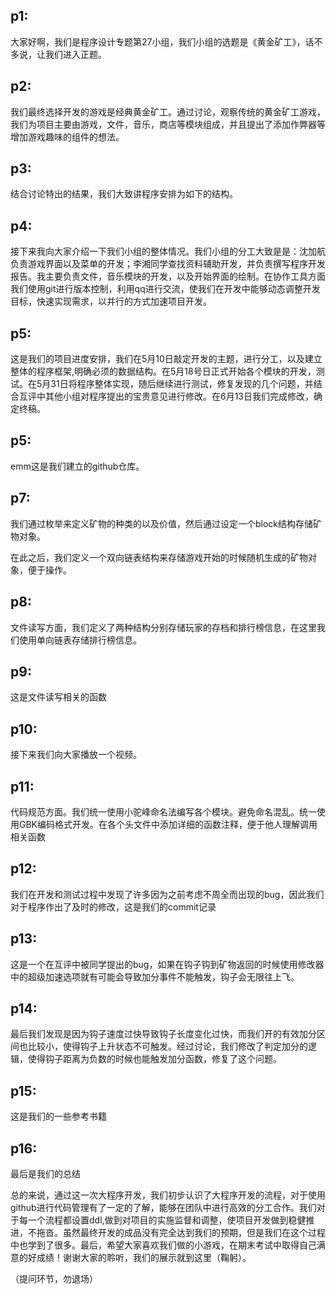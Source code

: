 ## p1:

大家好啊，我们是程序设计专题第27小组，我们小组的选题是《黄金矿工》，话不多说，让我们进入正题。

## p2:

我们最终选择开发的游戏是经典黄金矿工。通过讨论，观察传统的黄金矿工游戏，我们为项目主要由游戏，文件，音乐，商店等模块组成，并且提出了添加作弊器等增加游戏趣味的组件的想法。

## p3:

结合讨论特出的结果，我们大致讲程序安排为如下的结构。

## p4:

接下来我向大家介绍一下我们小组的整体情况。我们小组的分工大致是是：沈加航负责游戏界面以及菜单的开发；李湘同学查找资料辅助开发，并负责撰写程序开发报告。我主要负责文件，音乐模块的开发，以及开始界面的绘制。在协作工具方面我们使用git进行版本控制，利用qq进行交流，使我们在开发中能够动态调整开发目标，快速实现需求，以并行的方式加速项目开发。

## p5:

这是我们的项目进度安排，我们在5月10日敲定开发的主题，进行分工，以及建立整体的程序框架,明确必须的数据结构。在5月18号日正式开始各个模块的开发，测试。在5月31日将程序整体实现，随后继续进行测试，修复发现的几个问题，并结合互评中其他小组对程序提出的宝贵意见进行修改。在6月13日我们完成修改，确定终稿。

## p5:

emm这是我们建立的github仓库。



## p7:

我们通过枚举来定义矿物的种类的以及价值，然后通过设定一个block结构存储矿物对象。

在此之后，我们定义一个双向链表结构来存储游戏开始的时候随机生成的矿物对象，便于操作。



## p8:

文件读写方面，我们定义了两种结构分别存储玩家的存档和排行榜信息，在这里我们使用单向链表存储排行榜信息。



## p9:

这是文件读写相关的函数



## p10:

接下来我们向大家播放一个视频。



## p11:

代码规范方面。我们统一使用小驼峰命名法编写各个模块。避免命名混乱。统一使用GBK编码格式开发。在各个头文件中添加详细的函数注释，便于他人理解调用相关函数

## p12:

我们在开发和测试过程中发现了许多因为之前考虑不周全而出现的bug，因此我们对于程序作出了及时的修改，这是我们的commit记录



## p13:

这是一个在互评中被同学提出的bug，如果在钩子钩到矿物返回的时候使用修改器中的超级加速选项就有可能会导致加分事件不能触发，钩子会无限往上飞。



## p14:

最后我们发现是因为钩子速度过快导致钩子长度变化过快，而我们开的有效加分区间也比较小，使得钩子上升状态不可触发。经过讨论，我们修改了判定加分的逻辑，使得钩子距离为负数的时候也能触发加分函数，修复了这个问题。

## p15:

这是我们的一些参考书籍

## p16:

最后是我们的总结

​	总的来说，通过这一次大程序开发，我们初步认识了大程序开发的流程，对于使用github进行代码管理有了一定的了解，能够在团队中进行高效的分工合作。我们对于每一个流程都设置ddl,做到对项目的实施监督和调整，使项目开发做到稳健推进，不拖沓。虽然最终开发的成品没有完全达到我们的预期，但是我们在这个过程中也学到了很多。最后，希望大家喜欢我们做的小游戏，在期末考试中取得自己满意的好成绩！谢谢大家的聆听，我们的展示就到这里（鞠躬）。

（提问环节，勿退场）




